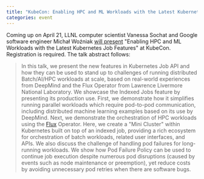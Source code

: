 ```yaml
---
title: "KubeCon: Enabling HPC and ML Workloads with the Latest Kubernetes Job Features"
categories: event
---
```


Coming up on April 21, LLNL computer scientist Vanessa Sochat and Google software engineer Michał Woźniak [will present](https://kccnceu2023.sched.com/event/1HyaG/enabling-hpc-and-ml-workloads-with-the-latest-kubernetes-job-features-michal-wozniak-google-vanessa-sochat-lawrence-livermore-national-laboratory) "Enabling HPC and ML Workloads with the Latest Kubernetes Job Features" at KubeCon. Registration is required. The talk abstract follows:

> In this talk, we present the new features in Kubernetes Job API and how they can be used to stand up to challenges of running distributed Batch/AI/HPC workloads at scale, based on real-world experiences from DeepMind and the Flux Operator from Lawrence Livermore National Laboratory. We showcase the Indexed Jobs feature by presenting its production use. First, we demonstrate how it simplifies running parallel workloads which require pod-to-pod communication, including distributed machine learning examples based on its use by DeepMind. Next, we demonstrate the orchestration of HPC workloads using the [Flux](http://flux-framework.org/) Operator. Here, we create a "Mini Cluster" within Kubernetes built on top of an indexed job, providing a rich ecosystem for orchestration of batch workloads, related user interfaces, and APIs. We also discuss the challenge of handling pod failures for long-running workloads. We show how Pod Failure Policy can be used to continue job execution despite numerous pod disruptions (caused by events such as node maintenance or preemption), yet reduce costs by avoiding unnecessary pod retries when there are software bugs.
